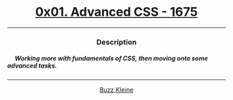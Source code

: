 # [<center>0x01. Advanced CSS - 1675</center>](https://intranet.hbtn.io/projects/1675)
 ---
 ### <center>Description</center> 
 ##### &emsp; Working more with fundamentals of CSS, then moving onto some advanced tasks.
 ---
 [<center>Buzz Kleine</center>](https://github.com/conkobar)
